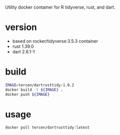 
Utility docker container for R tidyverse, rust, and dart.

# version

- based on rocker/tidyverse:3.5.3 container
- rust 1.39.0
- dart 2.6.1-1

# build

```bash
IMAGE=tercen/dartrusttidy:1.0.2
docker build -t ${IMAGE} .
docker push ${IMAGE}
```

# usage
 
```bash
docker pull tercen/dartrusttidy:latest
```

 

